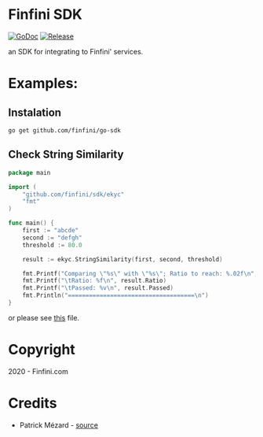 # Finfini SDK

[![GoDoc](https://pkg.go.dev/badge/github.com/finfini/go-sdk?status.svg)](https://pkg.go.dev/github.com/finfini/go-sdk?tab=doc)
[![Release](https://img.shields.io/github/release/finfini/go-sdk.svg?style=flat-square)](https://github.com/finfini/go-sdk/releases)

an SDK for integrating to Finfini' services.

# Examples:

## Instalation

```
go get github.com/finfini/go-sdk
```

## Check String Similarity

```go
package main

import (
    "github.com/finfini/sdk/ekyc"
    "fmt"
)

func main() {
    first := "abcde"
    second := "defgh"
    threshold := 80.0

    result := ekyc.StringSimilarity(first, second, threshold)

    fmt.Printf("Comparing \"%s\" with \"%s\"; Ratio to reach: %.02f\n", first, second, threshold)
    fmt.Printf("\tRatio: %f\n", result.Ratio)
    fmt.Printf("\tPassed: %v\n", result.Passed)
    fmt.Println("====================================\n")
}
```

or please see [this](/_example/ekyc/similarity.go) file.

# Copyright

2020 - Finfini.com

# Credits

- Patrick Mézard - [source](https://github.com/pmezard/go-difflib)
